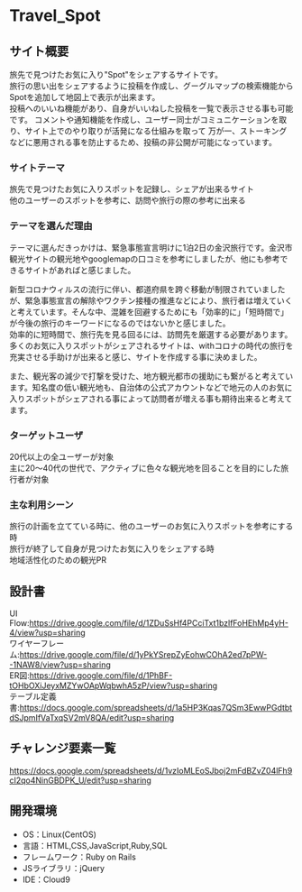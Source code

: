
# Travel_Spot

## サイト概要
旅先で見つけたお気に入り"Spot"をシェアするサイトです。  
旅行の思い出をシェアするように投稿を作成し、グーグルマップの検索機能からSpotを追加して地図上で表示が出来ます。  
投稿へのいいね機能があり、自身がいいねした投稿を一覧で表示させる事も可能です。
コメントや通知機能を作成し、ユーザー同士がコミュニケーションを取り、サイト上でのやり取りが活発になる仕組みを取って
万が一、ストーキングなどに悪用される事を防止するため、投稿の非公開が可能になっています。  

### サイトテーマ
旅先で見つけたお気に入りスポットを記録し、シェアが出来るサイト  
他のユーザーのスポットを参考に、訪問や旅行の際の参考に出来る

### テーマを選んだ理由
テーマに選んだきっかけは、緊急事態宣言明けに1泊2日の金沢旅行です。金沢市観光サイトの観光地やgooglemapの口コミを参考にしましたが、他にも参考できるサイトがあればと感じました。  

新型コロナウィルスの流行に伴い、都道府県を跨ぐ移動が制限されていましたが、緊急事態宣言の解除やワクチン接種の推進などにより、旅行者は増えていくと考えています。そんな中、混雑を回避するためにも「効率的に」「短時間で」が今後の旅行のキーワードになるのではないかと感じました。  
効率的に短時間で、旅行先を見る回るには、訪問先を厳選する必要があります。多くのお気に入りスポットがシェアされるサイトは、withコロナの時代の旅行を充実させる手助けが出来ると感じ、サイトを作成する事に決めました。  

また、観光客の減少で打撃を受けた、地方観光都市の援助にも繋がると考えています。知名度の低い観光地も、自治体の公式アカウントなどで地元の人のお気に入りスポットがシェアされる事によって訪問者が増える事も期待出来ると考えてます。

### ターゲットユーザ
20代以上の全ユーザーが対象  
主に20～40代の世代で、アクティブに色々な観光地を回ることを目的にした旅行者が対象

### 主な利用シーン
旅行の計画を立てている時に、他のユーザーのお気に入りスポットを参考にする時  
旅行が終了して自身が見つけたお気に入りをシェアする時  
地域活性化のための観光PR

## 設計書
UI Flow:https://drive.google.com/file/d/1ZDuSsHf4PCciTxt1bzlfFoHEhMp4yH-4/view?usp=sharing  
ワイヤーフレーム:https://drive.google.com/file/d/1yPkYSrepZyEohwCOhA2ed7pPW--1NAW8/view?usp=sharing  
ER図:https://drive.google.com/file/d/1PhBF-tOHbOXiJeyxMZYwOApWqbwhA5zP/view?usp=sharing  
テーブル定義書:https://docs.google.com/spreadsheets/d/1a5HP3Kqas7QSm3EwwPGdtbtdSJpmIfVaTxqSV2mV8QA/edit?usp=sharing  

## チャレンジ要素一覧
https://docs.google.com/spreadsheets/d/1vzIoMLEoSJboj2mFdBZvZ04lFh9cI2qo4NinGBDPK_U/edit?usp=sharing

## 開発環境
- OS：Linux(CentOS)
- 言語：HTML,CSS,JavaScript,Ruby,SQL
- フレームワーク：Ruby on Rails
- JSライブラリ：jQuery
- IDE：Cloud9
